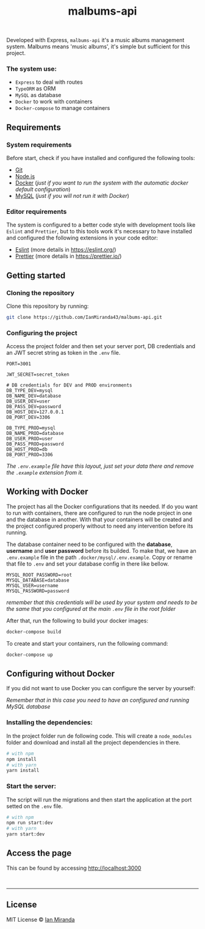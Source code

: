 
<h1 align="center"> 
	malbums-api
</h1>

<br>

Developed with Express, `malbums-api` it's a music albums management system. Malbums means 'music albums', it's simple but sufficient for this project. 

### The system use: 
* `Express` to deal with routes
* `TypeORM` as ORM
* `MySQL` as database
* `Docker` to work with containers
* `Docker-compose` to manage containers

## Requirements

### System requirements

Before start, check if you have installed and configured the following tools:

* [Git](https://git-scm.com/)
* [Node.js](https://nodejs.org/en/)
* [Docker](https://www.docker.com/) (_just if you want to run the system with the automatic docker default configuration_)
* [MySQL](https://www.mysql.com/) (_just if you will not run it with Docker_)

### Editor requirements

The system is configured to a better code style with development tools like `Eslint` and `Prettier`, but to this tools work it's necessary to have installed and configured the following extensions in your code editor: 

* [Eslint](https://marketplace.visualstudio.com/items?itemName=dbaeumer.vscode-eslint) (more details in https://eslint.org/)
* [Prettier](https://marketplace.visualstudio.com/items?itemName=esbenp.prettier-vscode) (more details in https://prettier.io/)

## Getting started

### Cloning the repository

Clone this repository by running:

```bash
git clone https://github.com/IanMiranda43/malbums-api.git
```
### Configuring the project

Access the project folder and then set your server port, DB credentials and an JWT secret string as token in the `.env` file.

```env
PORT=3001

JWT_SECRET=secret_token

# DB credentials for DEV and PROD environments
DB_TYPE_DEV=mysql
DB_NAME_DEV=database
DB_USER_DEV=user
DB_PASS_DEV=password
DB_HOST_DEV=127.0.0.1
DB_PORT_DEV=3306

DB_TYPE_PROD=mysql
DB_NAME_PROD=database
DB_USER_PROD=user
DB_PASS_PROD=password
DB_HOST_PROD=db
DB_PORT_PROD=3306

```
_The `.env.example` file have this layout, just set your data there and remove the `.example` extension from it._

## Working with Docker

The project has all the Docker configurations that its needed. If do you want to run with containers, there are configured to run the node project in one and the database in another. With that your containers will be created and the project configured properly without to need any intervention before its running.

The database container need to be configured with the **database**, **username** and **user password** before its builded. To make that, we have an `.env.example` file in the path `.docker/mysql/.env.example`. Copy or rename that file to `.env` and set your database config in there like bellow.


```env
MYSQL_ROOT_PASSWORD=root
MYSQL_DATABASE=database
MYSQL_USER=username
MYSQL_PASSWORD=password
```

_remember that this credentials will be used by your system and needs to be the same that you configured at the main `.env` file in the root folder_

After that, run the following to build your docker images:

```bash
docker-compose build
```

To create and start your containers, run the following command:

```bash
docker-compose up
```

## Configuring without Docker

If you did not want to use Docker you can configure the server by yourself:

_Remember that in this case you need to have an configured and running MySQL database_

### Installing the dependencies:

In the project folder run de following code. This will create a `node_modules` folder and download and install all the project dependencies in there. 

```bash
# with npm
npm install
# with yarn
yarn install
```

### Start the server:

The script will run the migrations and then start the application at the port setted on the `.env` file.

```bash
# with npm
npm run start:dev
# with yarn
yarn start:dev
```

## Access the page

This can be found by accessing <a href="http://localhost:3000" target="blank">http://localhost:3000<a>

<br>

---

## License

MIT License © [Ian Miranda](https://github.com/IanMiranda43)
